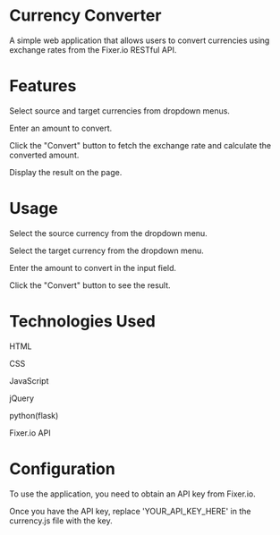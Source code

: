 # Currency Converter
A simple web application that allows users to convert currencies using exchange rates from the Fixer.io RESTful API.

# Features
Select source and target currencies from dropdown menus.

Enter an amount to convert.

Click the "Convert" button to fetch the exchange rate and calculate the converted amount.

Display the result on the page.

# Usage
Select the source currency from the dropdown menu.

Select the target currency from the dropdown menu.

Enter the amount to convert in the input field.

Click the "Convert" button to see the result.

# Technologies Used
HTML

CSS

JavaScript

jQuery

python(flask)

Fixer.io API

# Configuration
To use the application, you need to obtain an API key from Fixer.io. 

Once you have the API key, replace 'YOUR_API_KEY_HERE' in the currency.js file with the key.

